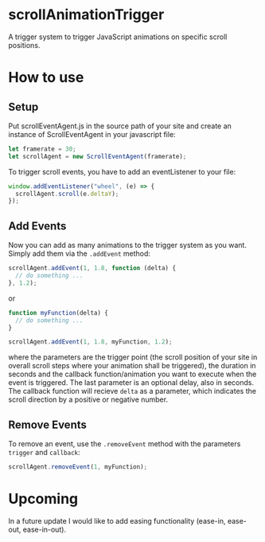 # scrollAnimationTrigger

A trigger system to trigger JavaScript animations on specific scroll positions.

# How to use

## Setup

Put scrollEventAgent.js in the source path of your site and create an instance of ScrollEventAgent in your javascript file:

```javascript
let framerate = 30;
let scrollAgent = new ScrollEventAgent(framerate);
```

To trigger scroll events, you have to add an eventListener to your file:

```javascript
window.addEventListener("wheel", (e) => {
  scrollAgent.scroll(e.deltaY);
});
```

## Add Events

Now you can add as many animations to the trigger system as you want. Simply add them via the `.addEvent` method:

```javascript
scrollAgent.addEvent(1, 1.8, function (delta) {
  // do something ...
}, 1.2);
```

or

```javascript
function myFunction(delta) {
  // do something ...
}

scrollAgent.addEvent(1, 1.8, myFunction, 1.2);
```

where the parameters are the trigger point (the scroll position of your site in overall scroll steps where your animation shall be triggered), the duration in seconds and the callback function/animation you want to execute when the event is triggered. The last parameter is an optional delay, also in seconds.
The callback function will recieve `delta` as a parameter, which indicates the scroll direction by a positive or negative number.

## Remove Events

To remove an event, use the `.removeEvent` method with the parameters `trigger` and `callback`:

```javascript
scrollAgent.removeEvent(1, myFunction);
```

# Upcoming

In a future update I would like to add easing functionality (ease-in, ease-out, ease-in-out).